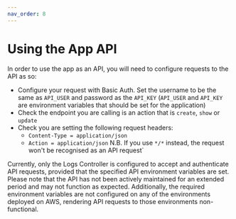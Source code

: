 ```yaml
---
nav_order: 8
---
```


# Using the App API

In order to use the app as an API, you will need to configure requests to the API as so:

- Configure your request with Basic Auth. Set the username to be the same as `API_USER` and password as the `API_KEY` (`API_USER` and `API_KEY` are environment variables that should be set for the application)
- Check the endpoint you are calling is an action that is `create`, `show` or `update`
- Check you are setting the following request headers:
  - `Content-Type = application/json`
  - `Action = application/json` N.B. If you use `*/*` instead, the request won't be recognised as an API request`

Currently, only the Logs Controller is configured to accept and authenticate API requests, provided that the specified API environment variables are set. Please note that the API has not been actively maintained for an extended period and may not function as expected. Additionally, the required environment variables are not configured on any of the environments deployed on AWS, rendering API requests to those environments non-functional.